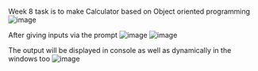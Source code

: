 Week 8 task is to make Calculator based on Object oriented programming
![image](https://user-images.githubusercontent.com/80317188/189522055-390de689-d2ff-4315-a925-28272fe0d817.png)

After giving inputs via the prompt
![image](https://user-images.githubusercontent.com/80317188/189522064-09d58af1-7727-4c59-b111-e6ab336a1c84.png)
![image](https://user-images.githubusercontent.com/80317188/189522091-92e34c70-1146-4558-adad-52652f8caa35.png)

The output will be displayed in console as well as dynamically in the windows too
![image](https://user-images.githubusercontent.com/80317188/189522098-213ed930-a855-4d7f-a189-ded7eb861c4c.png)
